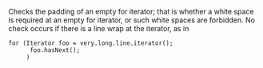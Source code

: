 Checks the padding of an empty for iterator; that is whether a white
space is required at an empty for iterator, or such white spaces are
forbidden. No check occurs if there is a line wrap at the iterator, as
in

    for (Iterator foo = very.long.line.iterator();
          foo.hasNext();
         )
            
